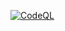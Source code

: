 [![CodeQL](https://github.com/V-core9/V-Web-Gears/actions/workflows/codeql-analysis.yml/badge.svg)](https://github.com/V-core9/V-Web-Gears/actions/workflows/codeql-analysis.yml)
